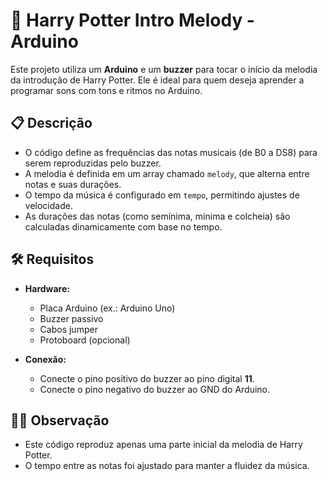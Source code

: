 # 🎵 Harry Potter Intro Melody - Arduino

Este projeto utiliza um **Arduino** e um **buzzer** para tocar o início da melodia da introdução de Harry Potter. Ele é ideal para quem deseja aprender a programar sons com tons e ritmos no Arduino.

## 📋 Descrição

- O código define as frequências das notas musicais (de B0 a DS8) para serem reproduzidas pelo buzzer.
- A melodia é definida em um array chamado `melody`, que alterna entre notas e suas durações.
- O tempo da música é configurado em `tempo`, permitindo ajustes de velocidade.
- As durações das notas (como semínima, mínima e colcheia) são calculadas dinamicamente com base no tempo.

## 🛠️ Requisitos

- **Hardware:**
  - Placa Arduino (ex.: Arduino Uno)
  - Buzzer passivo
  - Cabos jumper
  - Protoboard (opcional)
  
- **Conexão:**
  - Conecte o pino positivo do buzzer ao pino digital **11**.
  - Conecte o pino negativo do buzzer ao GND do Arduino.
  
## 🧙‍♂️ Observação

- Este código reproduz apenas uma parte inicial da melodia de Harry Potter.
- O tempo entre as notas foi ajustado para manter a fluidez da música.